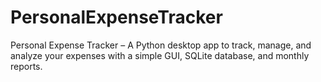# PersonalExpenseTracker
Personal Expense Tracker – A Python desktop app to track, manage, and analyze your expenses with a simple GUI, SQLite database, and monthly reports.
